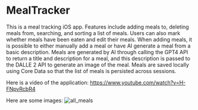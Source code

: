 # MealTracker
This is a meal tracking iOS app. Features include adding meals to, deleting meals from, searching, and sorting a list of meals. Users can also mark whether meals have been eaten and edit their meals.
When adding meals, it is possible to either manually add a meal or have AI generate a meal from a basic description. 
Meals are generated by AI through calling the GPT4 API to return a title and description for a meal, and this description is passed to the DALLE 2 API to generate an image of the meal. Meals are saved locally using Core Data so that the list of meals is persisted across sessions.



Here is a video of the application:
https://www.youtube.com/watch?v=H-FNpvRcbR4

Here are some images:
![all_meals](https://github.com/isaacrestrick/TweetBoard/blob/main/images_for_readme/all_meals.png)
